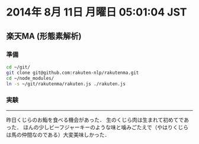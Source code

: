 2014年  8月 11日 月曜日 05:01:04 JST
===

## 楽天MA (形態素解析)

### 準備

```bash
cd ~/git/
git clone git@github.com:rakuten-nlp/rakutenma.git
cd ~/node_modules/
ln -s ~/git/rakutenma/rakuten.js ./rakuten.js
```

### 実験

<script src="https://gist.github.com/cympfh/c838ca40df01eac3e28a.js"></script>

---

昨日くじらのお鮨を食べる機会があった．
生のくじら肉は生まれて初めてであった．
ほんの少しビーフジャーキーのような味と噛みごたえで（やはりくじらは馬の仲間なのである）大変美味しかった．

